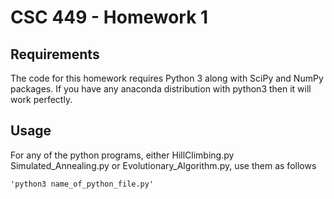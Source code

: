 # CSC 449 - Homework 1

## Requirements

The code for this homework requires Python 3 along with SciPy and NumPy packages. If you have any anaconda distribution with python3 then it will work perfectly.

## Usage

For any of the python programs, either HillClimbing.py Simulated_Annealing.py or Evolutionary_Algorithm.py, use them as follows

	'python3 name_of_python_file.py'


